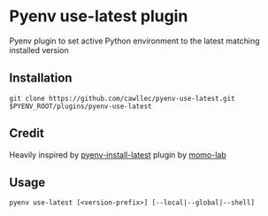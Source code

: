 # Pyenv use-latest plugin

Pyenv plugin to set active Python environment to the latest matching installed version

## Installation
```shell
git clone https://github.com/cawllec/pyenv-use-latest.git $PYENV_ROOT/plugins/pyenv-use-latest
```

## Credit
Heavily inspired by [pyenv-install-latest](https://github.com/momo-lab/pyenv-install-latest) plugin by [momo-lab](https://github.com/momo-lab)

## Usage
```shell
pyenv use-latest [<version-prefix>] [--local|--global|--shell]
```
